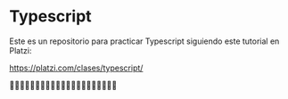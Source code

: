 # Typescript
Este es un repositorio para practicar Typescript siguiendo este tutorial en Platzi:

https://platzi.com/clases/typescript/


🚀🚀🚀🚀🚀🚀🚀🚀🚀🚀🚀🚀🚀🚀🚀🚀🚀🚀🚀🚀🚀
